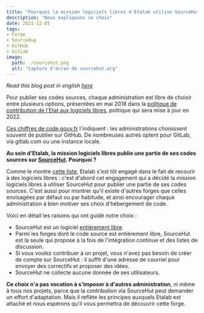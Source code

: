 ```yaml
---
title: "Pourquoi la mission logiciels libres d'Etalab utilise SourceHut"
description: "Nous expliquons ce choix"
date: 2021-12-05
tags: 
- Forge
- SourceHug
- GitHub
- GitLab
image:
  path: ./sourcehut.png
  alt: "Capture d'écran de sourcehut.org"
---
```


*Read this blog post in english [here](https://man.sr.ht/~codegouvfr/logiciels-libres/why-sourcehut.md)*

Pour publier ses codes sources, chaque administration est libre de choisir entre plusieurs options, présentées en mai 2018 dans la [politique de contribution de l'Etat aux logiciels libres](https://www.numerique.gouv.fr/publications/politique-logiciel-libre/), politique qui sera mise à jour en 2022.

[Ces chiffres de code.gouv.fr](https://code.gouv.fr/#/stats) l'indiquent : les administrations choisissent souvent de publier sur GitHub.  De nombreuses autres optent pour GitLab, via gitlab.com ou une instance locale.

**Au sein d'Etalab, la mission logiciels libres publie une partie de ses codes sources sur [SourceHut](https://sourcehut.org).  Pourquoi ?**

Comme le montre [cette liste](https://github.com/etalab/etalab/blob/main/travailler-chez-etalab/nos-outils/logiciels-libres.md#les-logiciels-libres-utilis%C3%A9s-par-etalab-), Etalab s'est tôt engagé dans le fait de recourir à des logiciels libres : c'est d'abord cet engagement qui a décidé la mission logiciels libres à utiliser SourceHut pour publier une partie de ses codes sources.  C'est aussi pour montrer qu'il existe d'autres forges que celles envisagées par défaut ou par habitude, et ainsi encourager chaque administration à bien motiver ses choix d'hébergement de code.

Voici en détail les raisons qui ont guidé notre choix :

- SourceHut est un logiciel [entièrement libre](https://sr.ht/~sircmpwn/sourcehut/).
- Parmi les forges dont le code source est entièrement libre, SourceHut est la seule qui propose à la fois de l'intégration continue et des listes de discussion.
- Si vous voulez contribuer à un projet, vous n'avez pas besoin de créer de compte sur SourceHut : il suffit d'une adresse de courriel pour envoyer des correctifs et proposer des idées.
- SourceHut ne collecte aucune donnée de ses utilisateurs.

**Ce choix n'a pas vocation à s'imposer à d'autres administration**, ni même à tous nos projets, parce que la contribution via SourceHut peut demander un effort d'adaptation.  Mais il reflète les principes auxquels Etalab est attaché et nous espérons qu'il vous permettra de découvrir cette forge.
